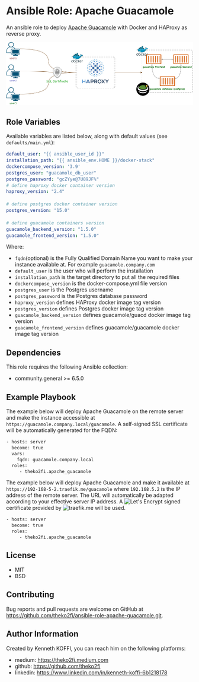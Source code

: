 Ansible Role: Apache Guacamole
==============================

An ansible role to deploy [Apache Guacamole](https://guacamole.apache.org/) with Docker and HAProxy as reverse proxy.

![](architecture.png)

Role Variables
--------------

Available variables are listed below, along with default values (see `defaults/main.yml`):

```yaml
default_user: "{{ ansible_user_id }}"
installation_path: "{{ ansible_env.HOME }}/docker-stack"
dockercompose_version: '3.9'
postgres_user: "guacamole_db_user"
postgres_password: "gcZYye@7U89JF%"
# define haproxy docker container version
haproxy_version: "2.4"

# define postgres docker container version
postgres_version: "15.0"

# define guacamole containers version
guacamole_backend_version: "1.5.0"
guacamole_frontend_version: "1.5.0"
```
Where:
- `fqdn`(optional) is the Fully Qualified Domain Name you want to make your instance available at. For example `guacamole.company.com`
- `default_user` is the user who will perform the installation
- `installation_path` is the target directory to put all the required files
- `dockercompose_version` is the docker-compose.yml file version
- `postgres_user` is the Postgres username
- `postgres_password` is the Postgres database password
- `haproxy_version` defines HAProxy docker image tag version
- `postgres_version` defines Postgres docker image tag version
- `guacamole_backend_version` defines guacamole/guacd docker image tag version
- `guacamole_frontend_version` defines guacamole/guacamole docker image tag version

Dependencies
------------
This role requires the following Ansible collection:
- community.general >= 6.5.0

Example Playbook
----------------

The example below will deploy Apache Guacamole on the remote server and make the instance accessible at `https://guacamole.company.local/guacamole`. A self-signed SSL certificate will be automatically generated for the FQDN:

    - hosts: server
      become: true
      vars:
        fqdn: guacamole.company.local
      roles:
         - theko2fi.apache_guacamole

The example below will deploy Apache Guacamole and make it available at `https://192-168-5-2.traefik.me/guacamole` where `192.168.5.2` is the IP address of the remote server. The URL will automatically be adapted according to your effective server IP address. A ![Let's Encrypt](https://letsencrypt.org/) signed certificate provided by ![traefik.me](http://traefik.me/) will be used.

    - hosts: server
      become: true
      roles:
         - theko2fi.apache_guacamole

License
-------

- MIT
- BSD

Contributing
------------

Bug reports and pull requests are welcome on GitHub at https://github.com/theko2fi/ansible-role-apache-guacamole.git.

Author Information
------------------

Created by Kenneth KOFFI, you can reach him on the following platforms:

- medium: https://theko2fi.medium.com
- github: https://github.com/theko2fi
- linkedin: https://www.linkedin.com/in/kenneth-koffi-6b1218178
